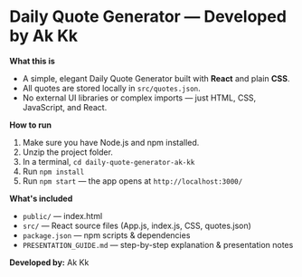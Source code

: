 # Daily Quote Generator — Developed by Ak Kk

**What this is**
- A simple, elegant Daily Quote Generator built with **React** and plain **CSS**.
- All quotes are stored locally in `src/quotes.json`.
- No external UI libraries or complex imports — just HTML, CSS, JavaScript, and React.

**How to run**
1. Make sure you have Node.js and npm installed.
2. Unzip the project folder.
3. In a terminal, `cd daily-quote-generator-ak-kk`
4. Run `npm install`
5. Run `npm start` — the app opens at `http://localhost:3000/`

**What's included**
- `public/` — index.html
- `src/` — React source files (App.js, index.js, CSS, quotes.json)
- `package.json` — npm scripts & dependencies
- `PRESENTATION_GUIDE.md` — step-by-step explanation & presentation notes

**Developed by:** Ak Kk
